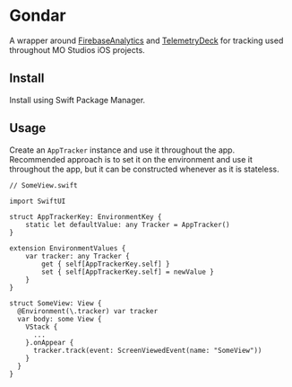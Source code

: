# Gondar

A wrapper around [FirebaseAnalytics](https://github.com/firebase/firebase-ios-sdk) and [TelemetryDeck](https://github.com/TelemetryDeck/SwiftSDK) for tracking used throughout MO Studios iOS projects.

## Install

Install using Swift Package Manager.

## Usage

Create an `AppTracker` instance and use it throughout the app. Recommended approach is to set it on the environment and use it throughout the app, but it can be constructed whenever as it is stateless.

```
// SomeView.swift

import SwiftUI

struct AppTrackerKey: EnvironmentKey {
    static let defaultValue: any Tracker = AppTracker()
}

extension EnvironmentValues {
    var tracker: any Tracker {
        get { self[AppTrackerKey.self] }
        set { self[AppTrackerKey.self] = newValue }
    }
}

struct SomeView: View {
  @Environment(\.tracker) var tracker
  var body: some View {
    VStack {
      ...
    }.onAppear {
      tracker.track(event: ScreenViewedEvent(name: "SomeView"))
    }
  }
}
```
